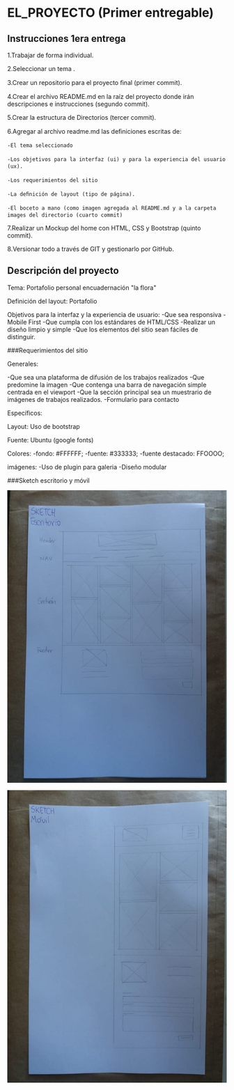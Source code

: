 # EL_PROYECTO (Primer entregable)

## Instrucciones 1era entrega

1.Trabajar de forma individual.

2.Seleccionar un tema .

3.Crear un repositorio para el proyecto ﬁnal (primer commit).

4.Crear el archivo README.md en la raíz del proyecto donde irán descripciones e instrucciones (segundo commit).

5.Crear la estructura de Directorios (tercer commit).

6.Agregar al archivo readme.md las deﬁniciones escritas de:

    -El tema seleccionado

    -Los objetivos para la interfaz (ui) y para la experiencia del usuario (ux).

    -Los requerimientos del sitio

    -La deﬁnición de layout (tipo de página).

    -El boceto a mano (como imagen agregada al README.md y a la carpeta images del directorio (cuarto commit)

7.Realizar un Mockup del home con HTML, CSS y Bootstrap (quinto commit).

8.Versionar todo a través de GIT y gestionarlo por GitHub.

## Descripción del proyecto

Tema: Portafolio personal encuadernación "la flora"

Definición del layout: Portafolio

Objetivos para la interfaz y la experiencia de usuario:
-Que sea responsiva
-Mobile First
-Que cumpla con los estándares de HTML/CSS
-Realizar un diseño limpio y simple
-Que los elementos del sitio sean fáciles de distinguir.

###Requerimientos del sitio

Generales:

-Que sea una plataforma de difusión de los trabajos realizados
-Que predomine la imagen
-Que contenga una barra de navegación simple centrada en el viewport
-Que la sección principal sea un muestrario de imágenes de trabajos realizados.
-Formulario para contacto

Específicos:

Layout: Uso de bootstrap

Fuente: Ubuntu (google fonts)

Colores:
-fondo: #FFFFFF;
-fuente: #333333;
-fuente destacado: FFOOOO;

imágenes:
-Uso de plugin para galeria
-Diseño modular


###Sketch escritorio y móvil

![Escritorio](assets/img/escritorio.jpeg)

![Móvil](assets/img/movil.jpeg)
